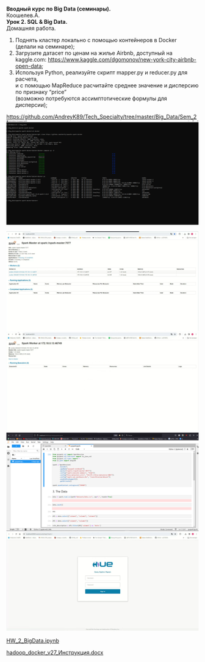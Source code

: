 **Вводный курс по Big Data (семинары).**  
Коошелев.А.  
**Урок 2. SQL & Big Data.**  
Домашняя работа.  
1) Поднять кластер локально с помощью контейнеров в Docker (делали на семинаре);  
2) Загрузите датасет по ценам на жилье Airbnb, доступный на kaggle.com:
https://www.kaggle.com/dgomonov/new-york-city-airbnb-open-data;  
3) Используя Python, реализуйте скрипт mapper.py и reducer.py для расчета,  
и с помощью MapReduce расчитайте среднее значение и дисперсию по признаку “price”  
(возможно потребуются ассимптотические формулы для дисперсии);

https://github.com/AndreyK89/Tech_Specialty/tree/master/Big_Data/Sem_2    
![CMD.png](CMD.png)
  
![SparkMaster.png](SparkMaster.png)  
![SparkWorker.png](SparkWorker.png)  
![JupiterLab.png](JupiterLab.png)  
![Hue.png](Hue.png)    

[HW_2_BigData.ipynb](HW_2_BigData.ipynb)  
   
[hadoop_docker_v27_Инструкция.docx](hadoop_docker_v27_%D0%98%D0%BD%D1%81%D1%82%D1%80%D1%83%D0%BA%D1%86%D0%B8%D1%8F.docx)